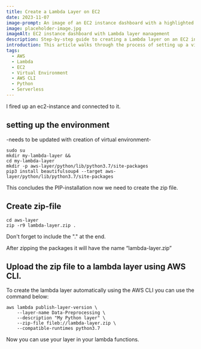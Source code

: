 ```yaml
---
title: Create a Lambda Layer on EC2
date: 2023-11-07
image-prompt: An image of an EC2 instance dashboard with a highlighted section for Lambda layer creation and package management
image: placeholder-image.jpg
imageAlt: EC2 instance dashboard with Lambda layer management
description: Step-by-step guide to creating a Lambda layer on an EC2 instance, including setting up a virtual environment and using AWS CLI for deployment.
introduction: This article walks through the process of setting up a virtual environment on an EC2 instance, creating a Lambda layer with dependencies, and deploying it using AWS CLI.
tags:
  - AWS
  - Lambda
  - EC2
  - Virtual Environment
  - AWS CLI
  - Python
  - Serverless
---
```


I fired up an ec2-instance and connected to it.

## setting up the environment

-needs to be updated with creation of virtual environment-

```code bash
sudo su
mkdir my-lambda-layer &&
cd my-lambda-layer
mkdir -p aws-layer/python/lib/python3.7/site-packages
pip3 install beautifulsoup4 --target aws-layer/python/lib/python3.7/site-packages
```

This concludes the PIP-installation now we need to create the zip file.

## Create zip-file

```code bash
cd aws-layer
zip -r9 lambda-layer.zip .
```

Don't forget to include the "." at the end.

After zipping the packages it will have the name “lambda-layer.zip”

## Upload the zip file to a lambda layer using AWS CLI.

To create the lambda layer automatically using the AWS CLI you can use the command below:

```code bash
aws lambda publish-layer-version \
    --layer-name Data-Preprocessing \
    --description "My Python layer" \
    --zip-file fileb://lambda-layer.zip \
    --compatible-runtimes python3.7
```

Now you can use your layer in your lambda functions.

